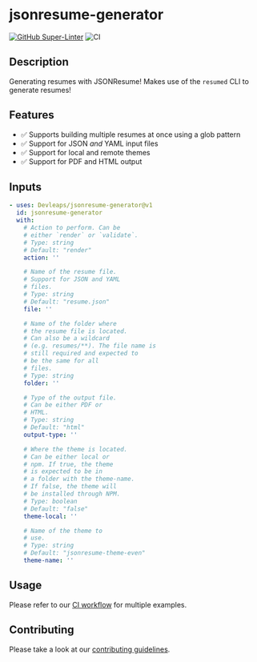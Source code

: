 # jsonresume-generator

[![GitHub Super-Linter](https://github.com/Devleaps/jsonresume-generator/actions/workflows/linter.yml/badge.svg)](https://github.com/super-linter/super-linter)
![CI](https://github.com/Devleaps/jsonresume-generator/actions/workflows/ci.yml/badge.svg)

## Description

Generating resumes with JSONResume! Makes use of the `resumed` CLI to generate resumes!

## Features

- :white_check_mark: Supports building multiple resumes at once using a glob pattern
- :white_check_mark: Support for JSON _and_ YAML input files
- :white_check_mark: Support for local and remote themes
- :white_check_mark: Support for PDF and HTML output

## Inputs

<!-- AUTO-DOC-INPUT:START - Do not remove or modify this section -->
```yaml
- uses: Devleaps/jsonresume-generator@v1
  id: jsonresume-generator
  with:
    # Action to perform. Can be 
    # either `render` or `validate`. 
    # Type: string
    # Default: "render"
    action: ''

    # Name of the resume file. 
    # Support for JSON and YAML 
    # files. 
    # Type: string
    # Default: "resume.json"
    file: ''

    # Name of the folder where 
    # the resume file is located. 
    # Can also be a wildcard 
    # (e.g. resumes/**). The file name is 
    # still required and expected to 
    # be the same for all 
    # files. 
    # Type: string
    folder: ''

    # Type of the output file. 
    # Can be either PDF or 
    # HTML. 
    # Type: string
    # Default: "html"
    output-type: ''

    # Where the theme is located. 
    # Can be either local or 
    # npm. If true, the theme 
    # is expected to be in 
    # a folder with the theme-name. 
    # If false, the theme will 
    # be installed through NPM. 
    # Type: boolean
    # Default: "false"
    theme-local: ''

    # Name of the theme to 
    # use. 
    # Type: string
    # Default: "jsonresume-theme-even"
    theme-name: ''

```
<!-- AUTO-DOC-INPUT:END -->

## Usage

Please refer to our [CI workflow](.github/workflows/ci.yml) for multiple examples.

## Contributing

Please take a look at our [contributing guidelines](CONTRIBUTING.md).
